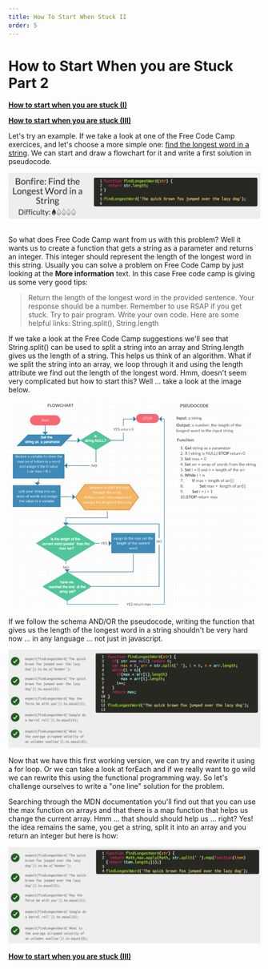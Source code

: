 ```yaml
---
title: How To Start When Stuck II
order: 5
---
```

# How to Start When you are Stuck Part 2

**[How to start when you are stuck (I)](/How-To-Start-When-Stuck-I)**

**[How to start when you are stuck (III)](How-To-Start-When-Stuck-III)**

Let's try an example. If we take a look at one of the Free Code Camp exercices, and let's choose a more simple one: [find the longest word in a string](http://www.freecodecamp.com/challenges/Algorithm-find-the-longest-word-in-a-string). We can start and draw a flowchart for it and write a first solution in pseudocode.

![Algorithm in pseudocode](./images/How-To-Start-When-You-Are-Stuck/Algorithm-1.png)

## 

So what does Free Code Camp want from us with this problem? Well it wants us to create a function that gets a string as a parameter and returns an integer. This integer should represent the length of the longest word in this string. Usually you can solve a problem on Free Code Camp by just looking at the **More information** text. In this case Free code camp is giving us some very good tips:

> Return the length of the longest word in the provided sentence. Your response should be a number. Remember to use RSAP if you get stuck. Try to pair program. Write your own code. Here are some helpful links: String.split(), String.length

If we take a look at the Free Code Camp suggestions we'll see that String.split() can be used to split a string into an array and String.length gives us the length of a string. This helps us think of an algorithm. What if we split the string into an array, we loop through it and using the length attribute we find out the length of the longest word. Hmm, doesn't seem very complicated but how to start this? Well ... take a look at the image below.

![Flowchart](./images/How-To-Start-When-You-Are-Stuck/Flowchart.png)

If we follow the schema AND/OR the pseudocode, writing the function that gives us the length of the longest word in a string shouldn't be very hard now ... in any language ... not just in javascript.

![Algorithm](./images/How-To-Start-When-You-Are-Stuck/Algorithm-2.png)

Now that we have this first working version, we can try and rewrite it using a for loop. Or we can take a look at forEach and if we really want to go wild we can rewrite this using the functional programming way. So let's challenge ourselves to write a "one line" solution for the problem.

Searching through the MDN documentation you'll find out that you can use the max function on arrays and that there is a map function that helps us change the current array. Hmm ... that should should help us ... right? Yes! the idea remains the same, you get a string, split it into an array and you return an integer but here is how:

![Algorithm](./images/How-To-Start-When-You-Are-Stuck/Algorithm-3.png)

**[How to start when you are stuck (III)](How-To-Start-When-Stuck-III)**
